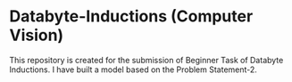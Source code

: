 # Databyte-Inductions (Computer Vision)
This repository is created for the submission of Beginner Task of Databyte Inductions. I have built a model based on the Problem Statement-2.
